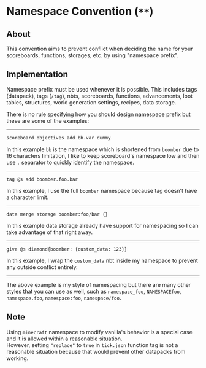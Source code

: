 # Namespace Convention (`**`)

## About

This convention aims to prevent conflict when deciding the name for your scoreboards, functions, storages, etc. by using "namespace prefix".

## Implementation

Namespace prefix must be used whenever it is possible. This includes tags (datapack), tags (`/tag`), nbts, scoreboards, functions, advancements, loot tables, structures, world generation settings, recipes, data storage.

There is no rule specifying how you should design namespace prefix but these are some of the examples:

-------------------

```mcfunction
scoreboard objectives add bb.var dummy
```

In this example `bb` is the namespace which is shortened from `boomber` due to 16 characters limitation, I like to keep scoreboard's namespace low and then use `.` separator to quickly identify the namespace.

-------------------

```mcfunction
tag @s add boomber.foo.bar
```

In this example, I use the full `boomber` namespace because tag doesn't have a character limit.

--------------------

```mcfunction
data merge storage boomber:foo/bar {}
```

In this example data storage already have support for namespacing so I can take advantage of that right away.

--------------------

```mcfunction
give @s diamond{boomber: {custom_data: 123}}
```

In this example, I wrap the `custom_data` nbt inside my namespace to prevent any outside conflict entirely.

--------------------

The above example is my style of namespacing but there are many other styles that you can use as well, such as `namespace_foo`, `NAMESPACEfoo`, `namespace.foo`, `namespace:foo`, `namespace/foo`.

## Note

Using `minecraft` namespace to modify vanilla's behavior is a special case and it is allowed within a reasonable situation.  
However, setting `"replace"` to `true` in `tick.json` function tag is not a reasonable situation because that would prevent other datapacks from working.